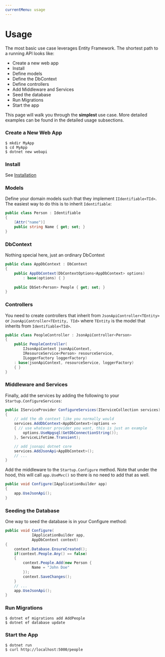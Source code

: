 ```yaml
---
currentMenu: usage
---
```


# Usage

The most basic use case leverages Entity Framework. 
The shortest path to a running API looks like:

- Create a new web app
- Install
- Define models
- Define the DbContext
- Define controllers
- Add Middleware and Services
- Seed the database
- Run Migrations
- Start the app

This page will walk you through the **simplest** use case. More detailed examples can be found in the detailed usage subsections.


### Create a New Web App

```
$ mkdir MyApp
$ cd MyApp
$ dotnet new webapi
```

### Install

See [Installation](installation.html)

### Models

Define your domain models such that they implement `IIdentifiable<TId>`.
The easiest way to do this is to inherit `Identifiable`:

```csharp
public class Person : Identifiable
{ 
    [Attr("name")]
    public string Name { get; set; }
}
```

### DbContext

Nothing special here, just an ordinary DbContext

```csharp
public class AppDbContext : DbContext
{
    public AppDbContext(DbContextOptions<AppDbContext> options)
        : base(options) { }
        
    public DbSet<Person> People { get; set; }
}
```

### Controllers

You need to create controllers that inherit from `JsonApiController<TEntity>` or `JsonApiController<TEntity, TId>`
where `TEntity` is the model that inherits from `Identifiable<TId>`.

```csharp
public class PeopleController : JsonApiController<Person>
{
    public PeopleController(
        IJsonApiContext jsonApiContext,
        IResourceService<Person> resourceService,
        ILoggerFactory loggerFactory) 
    : base(jsonApiContext, resourceService, loggerFactory)
    { }
}
```

### Middleware and Services

Finally, add the services by adding the following to your 
`Startup.ConfigureServices`:

```csharp
public IServiceProvider ConfigureServices(IServiceCollection services) 
{
    // add the db context like you normally would
    services.AddDbContext<AppDbContext>(options =>
    { // use whatever provider you want, this is just an example
        options.UseNpgsql(GetDbConnectionString());
    }, ServiceLifetime.Transient);

    // add jsonapi dotnet core
    services.AddJsonApi<AppDbContext>();
    // ...
}
```

Add the middleware to the `Startup.Configure` method. 
Note that under the hood, this will call `app.UseMvc()` 
so there is no need to add that as well.

```csharp
public void Configure(IApplicationBuilder app)
{
    app.UseJsonApi();
}
```

### Seeding the Database

One way to seed the database is in your Configure method:

```csharp
public void Configure(
            IApplicationBuilder app,
            AppDbContext context)
{
    context.Database.EnsureCreated();
    if(context.People.Any() == false) 
    {
        context.People.Add(new Person {
            Name = "John Doe"
        });
        context.SaveChanges();
    }
    // ...
    app.UseJsonApi();
}
```

### Run Migrations

```
$ dotnet ef migrations add AddPeople
$ dotnet ef database update
```

### Start the App

```
$ dotnet run
$ curl http://localhost:5000/people
```
